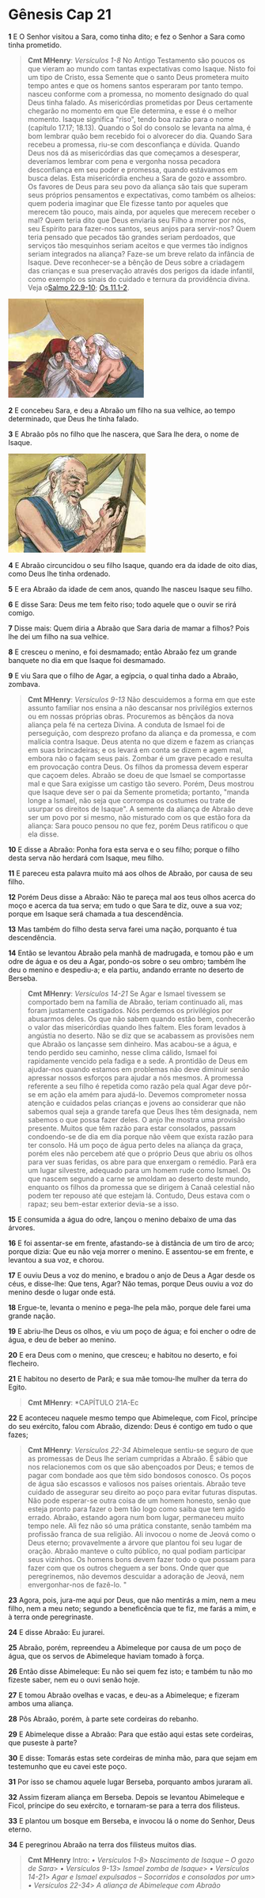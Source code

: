 # Gênesis Cap 21

**1** 	E O Senhor visitou a Sara, como tinha dito; e fez o Senhor a Sara como tinha prometido.

> **Cmt MHenry**: *Versículos 1-8* No Antigo Testamento são poucos os que vieram ao mundo com tantas expectativas como Isaque. Nisto foi um tipo de Cristo, essa Semente que o santo Deus prometera muito tempo antes e que os homens santos esperaram por tanto tempo. nasceu conforme com a promessa, no momento designado do qual Deus tinha falado. As misericórdias prometidas por Deus certamente chegarão no momento em que Ele determina, e esse é o melhor momento. Isaque significa "riso", tendo boa razão para o nome (capítulo 17.17; 18.13). Quando o Sol do consolo se levanta na alma, é bom lembrar quão bem recebido foi o alvorecer do dia. Quando Sara recebeu a promessa, riu-se com desconfiança e dúvida. Quando Deus nos dá as misericórdias das que começamos a desesperar, deveríamos lembrar com pena e vergonha nossa pecadora desconfiança em seu poder e promessa, quando estávamos em busca delas. Esta misericórdia encheu a Sara de gozo e assombro. Os favores de Deus para seu povo da aliança são tais que superam seus próprios pensamentos e expectativas, como também os alheios: quem poderia imaginar que Ele fizesse tanto por aqueles que merecem tão pouco, mais ainda, por aqueles que merecem receber o mal? Quem teria dito que Deus enviaria seu Filho a morrer por nós, seu Espírito para fazer-nos santos, seus anjos para servir-nos? Quem teria pensado que pecados tão grandes seriam perdoados, que serviços tão mesquinhos seriam aceitos e que vermes tão indignos seriam integrados na aliança? Faze-se um breve relato da infância de Isaque. Deve reconhecer-se a bênção de Deus sobre a criadagem das crianças e sua preservação através dos perigos da idade infantil, como exemplo os sinais do cuidado e ternura da providência divina. Veja o[Salmo 22.9-10](../19A-Sl/22.md#9); [Os 11.1-2](../28A-Os/11.md#1).

![](../Images/SweetPublishing/1-21-1.jpg) 

**2** 	E concebeu Sara, e deu a Abraão um filho na sua velhice, ao tempo determinado, que Deus lhe tinha falado.

**3** 	E Abraão pôs no filho que lhe nascera, que Sara lhe dera, o nome de Isaque.

![](../Images/SweetPublishing/1-21-2.jpg) 

**4** 	E Abraão circuncidou o seu filho Isaque, quando era da idade de oito dias, como Deus lhe tinha ordenado.

**5** 	E era Abraão da idade de cem anos, quando lhe nasceu Isaque seu filho.

**6** 	E disse Sara: Deus me tem feito riso; todo aquele que o ouvir se rirá comigo.

**7** 	Disse mais: Quem diria a Abraão que Sara daria de mamar a filhos? Pois lhe dei um filho na sua velhice.

**8** 	E cresceu o menino, e foi desmamado; então Abraão fez um grande banquete no dia em que Isaque foi desmamado.

**9** 	E viu Sara que o filho de Agar, a egípcia, o qual tinha dado a Abraão, zombava.

> **Cmt MHenry**: *Versículos 9-13* Não descuidemos a forma em que este assunto familiar nos ensina a não descansar nos privilégios externos ou em nossas próprias obras. Procuremos as bênçãos da nova aliança pela fé na certeza Divina. A conduta de Ismael foi de perseguição, com desprezo profano da aliança e da promessa, e com malícia contra Isaque. Deus atenta no que dizem e fazem as crianças em suas brincadeiras; e os levará em conta se dizem e agem mal, embora não o façam seus pais. Zombar é um grave pecado e resulta em provocação contra Deus. Os filhos da promessa devem esperar que caçoem deles. Abraão se doeu de que Ismael se comportasse mal e que Sara exigisse um castigo tão severo. Porém, Deus mostrou que Isaque deve ser o pai da Semente prometida; portanto, "manda longe a Ismael, não seja que corrompa os costumes ou trate de usurpar os direitos de Isaque". A semente da aliança de Abraão deve ser um povo por si mesmo, não misturado com os que estão fora da aliança: Sara pouco pensou no que fez, porém Deus ratificou o que ela disse.

**10** 	E disse a Abraão: Ponha fora esta serva e o seu filho; porque o filho desta serva não herdará com Isaque, meu filho.

**11** 	E pareceu esta palavra muito má aos olhos de Abraão, por causa de seu filho.

**12** 	Porém Deus disse a Abraão: Não te pareça mal aos teus olhos acerca do moço e acerca da tua serva; em tudo o que Sara te diz, ouve a sua voz; porque em Isaque será chamada a tua descendência.

**13** 	Mas também do filho desta serva farei uma nação, porquanto é tua descendência.

**14** 	Então se levantou Abraão pela manhã de madrugada, e tomou pão e um odre de água e os deu a Agar, pondo-os sobre o seu ombro; também lhe deu o menino e despediu-a; e ela partiu, andando errante no deserto de Berseba.

> **Cmt MHenry**: *Versículos 14-21* Se Agar e Ismael tivessem se comportado bem na família de Abraão, teriam continuado ali, mas foram justamente castigados. Nós perdemos os privilégios por abusarmos deles. Os que não sabem quando estão bem, conhecerão o valor das misericórdias quando lhes faltem. Eles foram levados à angústia no deserto. Não se diz que se acabassem as provisões nem que Abraão os lançasse sem dinheiro. Mas acabou-se a água, e tendo perdido seu caminho, nesse clima cálido, Ismael foi rapidamente vencido pela fadiga e a sede. A prontidão de Deus em ajudar-nos quando estamos em problemas não deve diminuir senão apressar nossos esforços para ajudar a nós mesmos. A promessa referente a seu filho é repetida como razão pela qual Agar deve pôr-se em ação ela amém para ajudá-lo. Devemos comprometer nossa atenção e cuidados pelas crianças e jovens ao considerar que não sabemos qual seja a grande tarefa que Deus lhes têm designada, nem sabemos o que possa fazer deles. O anjo lhe mostra uma provisão presente. Muitos que têm razão para estar consolados, passam condoendo-se de dia em dia porque não vêem que exista razão para ter consolo. Há um poço de água perto deles na aliança da graça, porém eles não percebem até que o próprio Deus que abriu os olhos para ver suas feridas, os abre para que enxergam o remédio. Parã era um lugar silvestre, adequado para um homem rude como Ismael. Os que nascem segundo a carne se amoldam ao deserto deste mundo, enquanto os filhos da promessa que se dirigem à Canaã celestial não podem ter repouso até que estejam lá. Contudo, Deus estava com o rapaz; seu bem-estar exterior devia-se a isso.

**15** 	E consumida a água do odre, lançou o menino debaixo de uma das árvores.

**16** 	E foi assentar-se em frente, afastando-se à distância de um tiro de arco; porque dizia: Que eu não veja morrer o menino. E assentou-se em frente, e levantou a sua voz, e chorou.

**17** 	E ouviu Deus a voz do menino, e bradou o anjo de Deus a Agar desde os céus, e disse-lhe: Que tens, Agar? Não temas, porque Deus ouviu a voz do menino desde o lugar onde está.

**18** 	Ergue-te, levanta o menino e pega-lhe pela mão, porque dele farei uma grande nação.

**19** 	E abriu-lhe Deus os olhos, e viu um poço de água; e foi encher o odre de água, e deu de beber ao menino.

**20** 	E era Deus com o menino, que cresceu; e habitou no deserto, e foi flecheiro.

**21** 	E habitou no deserto de Parã; e sua mãe tomou-lhe mulher da terra do Egito.

> **Cmt MHenry**: *CAPÍTULO 21A-Ec

**22** 	E aconteceu naquele mesmo tempo que Abimeleque, com Ficol, príncipe do seu exército, falou com Abraão, dizendo: Deus é contigo em tudo o que fazes;

> **Cmt MHenry**: *Versículos 22-34* Abimeleque sentiu-se seguro de que as promessas de Deus lhe seriam cumpridas a Abraão. É sábio que nos relacionemos com os que são abençoados por Deus; e temos de pagar com bondade aos que têm sido bondosos conosco. Os poços de água são escassos e valiosos nos países orientais. Abraão teve cuidado de assegurar seu direito ao poço para evitar futuras disputas. Não pode esperar-se outra coisa de um homem honesto, senão que esteja pronto para fazer o bem tão logo como saiba que tem agido errado. Abraão, estando agora num bom lugar, permaneceu muito tempo nele. Ali fez não só uma prática constante, senão também ma profissão franca de sua religião. Ali invocou o nome de Jeová como o Deus eterno; provavelmente a árvore que plantou foi seu lugar de oração. Abraão manteve o culto público, no qual podiam participar seus vizinhos. Os homens bons devem fazer todo o que possam para fazer com que os outros cheguem a ser bons. Onde quer que peregrinemos, não devemos descuidar a adoração de Jeová, nem envergonhar-nos de fazê-lo. "

**23** 	Agora, pois, jura-me aqui por Deus, que não mentirás a mim, nem a meu filho, nem a meu neto; segundo a beneficência que te fiz, me farás a mim, e à terra onde peregrinaste.

**24** 	E disse Abraão: Eu jurarei.

**25** 	Abraão, porém, repreendeu a Abimeleque por causa de um poço de água, que os servos de Abimeleque haviam tomado à força.

**26** 	Então disse Abimeleque: Eu não sei quem fez isto; e também tu não mo fizeste saber, nem eu o ouvi senão hoje.

**27** 	E tomou Abraão ovelhas e vacas, e deu-as a Abimeleque; e fizeram ambos uma aliança.

**28** 	Pôs Abraão, porém, à parte sete cordeiras do rebanho.

**29** 	E Abimeleque disse a Abraão: Para que estão aqui estas sete cordeiras, que puseste à parte?

**30** 	E disse: Tomarás estas sete cordeiras de minha mão, para que sejam em testemunho que eu cavei este poço.

**31** 	Por isso se chamou aquele lugar Berseba, porquanto ambos juraram ali.

**32** 	Assim fizeram aliança em Berseba. Depois se levantou Abimeleque e Ficol, príncipe do seu exército, e tornaram-se para a terra dos filisteus.

**33** 	E plantou um bosque em Berseba, e invocou lá o nome do Senhor, Deus eterno.

**34** 	E peregrinou Abraão na terra dos filisteus muitos dias.


> **Cmt MHenry** Intro: *• Versículos 1-8*> *Nascimento de Isaque – O gozo de Sara*> *• Versículos 9-13*> *Ismael zomba de Isaque*> *• Versículos 14-21*> *Agar e Ismael expulsados – Socorridos e consolados por um*> *• Versículos 22-34*> *A aliança de Abimeleque com Abraão*